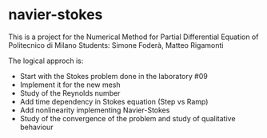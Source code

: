 # navier-stokes
This is a project for the Numerical Method for Partial Differential Equation of Politecnico di Milano
Students: Simone Foderà, Matteo Rigamonti

The logical approch is:
- Start with the Stokes problem done in the laboratory #09
- Implement it for the new mesh
- Study of the Reynolds number
- Add time dependency in Stokes equation (Step vs Ramp)
- Add nonlinearity implementing Navier-Stokes
- Study of the convergence of the problem and study of qualitative behaviour
